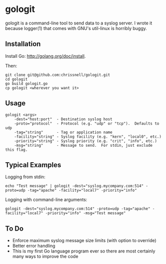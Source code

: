 gologit
=======

gologit is a command-line tool to send data to a syslog server.  I wrote it because logger(1) that comes with GNU's util-linux is horribly buggy.

Installation
------------
Install Go: http://golang.org/doc/install.

Then:
```
git clone git@github.com:chrissnell/gologit.git
cd gologit
go build gologit.go
cp gologit <wherever you want it>
```



Usage
-----
```
gologit <args>
    -dest="host:port"  - Destination syslog host
    -proto="protocol"  - Protocol (e.g. "udp" or "tcp").  Defaults to udp
    -tag="string"      - Tag or application name
    -facility="string" - Syslog facility (e.g. "kern", "local0", etc.)
    -priority="string" - Syslog priority (e.g. "crit", "info", etc.)
    -msg="string"      - Message to send.  For stdin, just exclude this flag.
```
 
Typical Examples
----------------

Logging from stdin: 
```
echo "Test message" | gologit -dest="syslog.mycompany.com:514" -proto=udp -tag="apache" -facility="local7" -priority="info"
```

Logging with command-line arguments:
```
gologit -dest="syslog.mycompany.com:514" -proto=udp -tag="apache" -facility="local7" -priority="info" -msg="Test message"
```
 
To Do
-----
* Enforce maximum syslog message size limits (with option to override)
* Better error handling
* This is my first Go language program ever so there are most certainly many ways to improve the code
